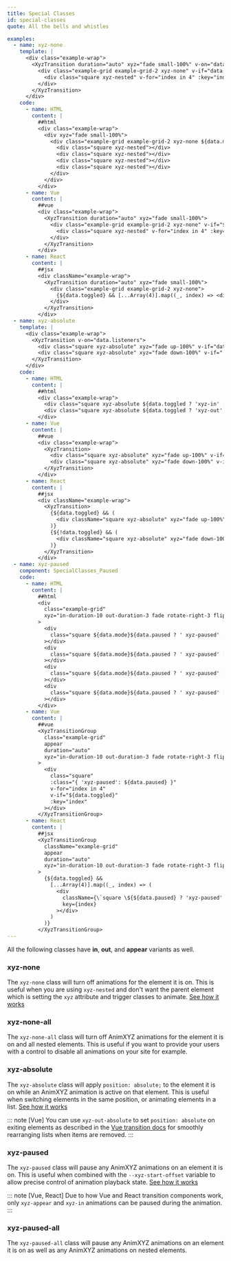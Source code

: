 ```yaml
---
title: Special Classes
id: special-classes
quote: All the bells and whistles

examples:
  - name: xyz-none
    template: |
      <div class="example-wrap">
        <XyzTransition duration="auto" xyz="fade small-100%" v-on="data.listeners">
          <div class="example-grid example-grid-2 xyz-none" v-if="data.toggled">
            <div class="square xyz-nested" v-for="index in 4" :key="index"></div>
          </div>
        </XyzTransition>
      </div>
    code:
      - name: HTML
        content: |
          ##html
          <div class="example-wrap">
            <div xyz="fade small-100%">
              <div class="example-grid example-grid-2 xyz-none ${data.mode}">
                <div class="square xyz-nested"></div>
                <div class="square xyz-nested"></div>
                <div class="square xyz-nested"></div>
                <div class="square xyz-nested"></div>
              </div>
            </div>
          </div>
      - name: Vue
        content: |
          ##vue
          <div class="example-wrap">
            <XyzTransition duration="auto" xyz="fade small-100%">
              <div class="example-grid example-grid-2 xyz-none" v-if="${data.toggled}">
                <div class="square xyz-nested" v-for="index in 4" :key="index"></div>
              </div>
            </XyzTransition>
          </div>
      - name: React
        content: |
          ##jsx
          <div className="example-wrap">
            <XyzTransition duration="auto" xyz="fade small-100%">
              <div class="example-grid example-grid-2 xyz-none">
                {${data.toggled} && [...Array(4)].map((_, index) => <div className="square xyz-nested" key={index} />)}
              </div>
            </XyzTransition>
          </div>
  - name: xyz-absolute
    template: |
      <div class="example-wrap">
        <XyzTransition v-on="data.listeners">
          <div class="square xyz-absolute" xyz="fade up-100%" v-if="data.toggled" key="1"></div>
          <div class="square xyz-absolute" xyz="fade down-100%" v-if="!data.toggled" key="2"></div>
        </XyzTransition>
      </div>
    code:
      - name: HTML
        content: |
          ##html
          <div class="example-wrap">
            <div class="square xyz-absolute ${data.toggled ? 'xyz-in' : 'xyz-out'}" xyz="fade up-100%"></div>
            <div class="square xyz-absolute ${data.toggled ? 'xyz-out' : 'xyz-in'}" xyz="fade down-100%"></div>
          </div>
      - name: Vue
        content: |
          ##vue
          <div class="example-wrap">
            <XyzTransition>
              <div class="square xyz-absolute" xyz="fade up-100%" v-if="${data.toggled}" key="1"></div>
              <div class="square xyz-absolute" xyz="fade down-100%" v-if="${!data.toggled}" key="2"></div>
            </XyzTransition>
          </div>
      - name: React
        content: |
          ##jsx
          <div className="example-wrap">
            <XyzTransition>
              {${data.toggled} && (
                <div className="square xyz-absolute" xyz="fade up-100%" key="1"></div>
              )}
              {${!data.toggled} && (
                <div className="square xyz-absolute" xyz="fade down-100%" key="2"></div>
              )}
            </XyzTransition>
          </div>
  - name: xyz-paused
    component: SpecialClasses_Paused
    code:
      - name: HTML
        content: |
          ##html
          <div
            class="example-grid"
            xyz="in-duration-10 out-duration-3 fade rotate-right-3 flip-down origin-bottom stagger-1 out-stagger-rev"
          >
            <div
              class="square ${data.mode}${data.paused ? ' xyz-paused' : ''}"
            ></div>
            <div
              class="square ${data.mode}${data.paused ? ' xyz-paused' : ''}"
            ></div>
            <div
              class="square ${data.mode}${data.paused ? ' xyz-paused' : ''}"
            ></div>
            <div
              class="square ${data.mode}${data.paused ? ' xyz-paused' : ''}"
            ></div> 
          </div>
      - name: Vue
        content: |
          ##vue
          <XyzTransitionGroup
            class="example-grid"
            appear
            duration="auto"
            xyz="in-duration-10 out-duration-3 fade rotate-right-3 flip-down origin-bottom stagger-1 out-stagger-rev"
          >
            <div
              class="square"
              :class="{ 'xyz-paused': ${data.paused} }"
              v-for="index in 4"
              v-if="${data.toggled}"
              :key="index"
            ></div>
          </XyzTransitionGroup>
      - name: React
        content: |
          ##jsx
          <XyzTransitionGroup
            className="example-grid"
            appear
            duration="auto"
            xyz="in-duration-10 out-duration-3 fade rotate-right-3 flip-down origin-bottom stagger-1 out-stagger-rev"
          >
            {${data.toggled} &&
              [...Array(4)].map((_, index) => (
                <div
                  className={\`square \${${data.paused} ? 'xyz-paused' : ''}\`}
                  key={index}
                ></div>
              )
            )}
          </XyzTransitionGroup>
---
```


All the following classes have **in**, **out**, and **appear** variants as well.
### xyz-none
The `xyz-none` class will turn off animations for the element it is on. This is useful when you are using `xyz-nested` and don't want the parent element which is setting the `xyz` attribute and trigger classes to animate. [See how it works](?tab=examples&example=xyz-none#special-classes)

### xyz-none-all
The `xyz-none-all` class will turn off AnimXYZ animations for the element it is on and all nested elements. This is useful if you want to provide your users with a control to disable all animations on your site for example.

### xyz-absolute
The `xyz-absolute` class will apply `position: absolute;` to the element it is on while an AnimXYZ animation is active on that element. This is useful when switching elements in the same position, or animating elements in a list. [See how it works](?tab=examples&example=xyz-absolute#special-classes)

::: note [Vue]
You can use `xyz-out-absolute` to set `position: absolute` on exiting elements as described in the [Vue transition docs](https://vuejs.org/v2/guide/transitions.html#List-Move-Transitions) for smoothly rearranging lists when items are removed.
:::

### xyz-paused
The `xyz-paused` class will pause any AnimXYZ animations on an element it is on. This is useful when combined with the `--xyz-start-offset` variable to allow precise control of animation playback state.
[See how it works](?tab=examples&example=xyz-paused#special-classes)

::: note [Vue, React]
Due to how Vue and React transition components work, only `xyz-appear` and `xyz-in` animations can be paused during the animation. 
:::

### xyz-paused-all
The `xyz-paused-all` class will pause any AnimXYZ animations on an element it is on as well as any AnimXYZ animations on nested elements.